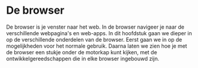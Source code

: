 # De browser

De browser is je venster naar het web. In de browser navigeer je naar de verschillende webpagina's en web-apps. In dit hoofdstuk gaan we dieper in op de verschillende onderdelen van de browser. Eerst gaan we in op de mogelijkheden voor het normale gebruik. Daarna laten we zien hoe je met de browser een stukje onder de motorkap kunt kijken, met de ontwikkelgereedschappen die in elke browser ingebouwd zijn.
  